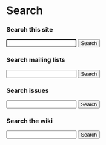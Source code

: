 # Search

### Search this site

<form id="site-search-form" action="http://www.google.com/search" method="get">
  <input type="hidden" name="sitesearch" value="qpid.apache.org"/>
  <input type="text" name="q" maxlength="255" autofocus="autofocus" tabindex="1"/>
  <button type="submit">Search</button>
</form>

### Search mailing lists

<form action="http://qpid.2158936.n2.nabble.com/template/NamlServlet.jtp" method="get">
  <input type="hidden" name="macro" value="search_page"/>
  <input type="hidden" name="node" value="7106518"/>
  <input type="text" name="query" tabindex="2"/>
  <button type="submit">Search</button>
</form>

### Search issues

<form id="jira-search-form" action="?" method="post">
  <input name="text" type="text" tabindex="3"/>
  <button type="submit">Search</button>
</form>

### Search the wiki

<form id="wiki-search-form" action="http://www.google.com/search" method="get">
  <input type="hidden" name="sitesearch" value="cwiki.apache.org/qpid"/>
  <input type="text" name="q" maxlength="255" value="" tabindex="4"/>
  <button type="submit">Search</button>
</form>
